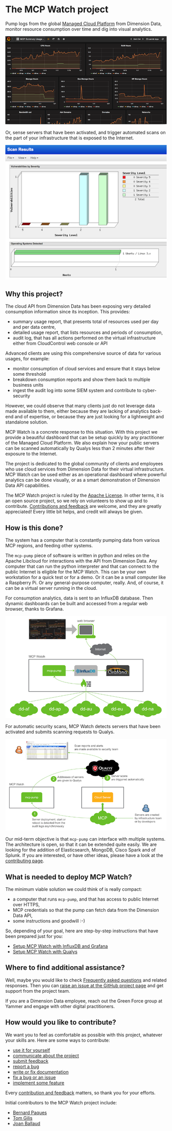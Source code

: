 # The MCP Watch project

Pump logs from the global [Managed Cloud Platform](http://www.dimensiondata.com/Global/Solutions/Cloud/) from Dimension Data, monitor resource consumption over time and dig into visual analytics.

![Summary Usage](docs/media/summary-usage.png)

Or, sense servers that have been activated, and trigger automated scans on the part of your infrastructure that is exposed to the Internet.

![Scan by Qualys](docs/media/qualys.scan.png)

## Why this project?

The cloud API from Dimension Data has been exposing very detailed consumption information since its inception. This provides:
- summary usage report, that presents total of resources used per day and per data centre,
- detailed usage report, that lists resources and periods of consumption,
- audit log, that has all actions performed on the virtual infrastructure either from CloudControl web console or API

Advanced clients are using this comprehensive source of data for various usages, for example:
- monitor consumption of cloud services and ensure that it stays below some threshold
- breakdown consumption reports and show them back to multiple business units
- ingest the audit log into some SIEM system and contribute to cyber-security

However, we could observe that many clients just do not leverage data made available to them, either because they are lacking of analytics back-end and of expertise, or because they are just looking for a lightweight and standalone solution.

MCP Watch is a concrete response to this situation. With this project we provide a beautiful dashboard that can be setup quickly by any practitioner of the Managed Cloud Platform. We also explain how your public servers can be scanned automatically by Qualys less than 2 minutes after their exposure to the Internet.

The project is dedicated to the global community of clients and employees who use cloud services from Dimension Data for their virtual infrastructure. MCP Watch can be used either as an operational dashboard where powerful analytics can be done visually, or as a smart demonstration of Dimension Data API capabilities.

The MCP Watch project is ruled by the [Apache License](https://www.apache.org/licenses/LICENSE-2.0). In other terms, it is an open source project, so we rely on volunteers to show up and to contribute. [Contributions and feedback](docs/contributing.md) are welcome, and they are greatly appreciated! Every little bit helps, and credit will always be given.

## How is this done?

The system has a computer that is constantly pumping data from various MCP regions, and feeding other systems.

The `mcp-pump` piece of software is written in python and relies on the Apache Libcloud for interactions with the API from Dimension Data. Any computer that can run the python interpreter and that can connect to the public Internet is eligible for the MCP Watch. This can be your own workstation for a quick test or for a demo. Or it can be a small computer like a Raspberry Pi. Or any general-purpose computer, really. And, of course, it can be a virtual server running in the cloud.

For consumption analytics, data is sent to an InfluxDB database. Then dynamic dashboards can be built and accessed from a regular web browser, thanks to Grafana.

![analytics architecture](docs/media/architecture-influxdb-grafana.png)

For automatic security scans, MCP Watch detects servers that have been activated and submits scanning requests to Qualys.

![scans architecture](docs/media/architecture-qualys.png)

Our mid-term objective is that `mcp-pump` can interface with multiple systems. The architecture is open, so that it can be extended quite easily. We are looking for the addition of Elasticsearch, MongoDB, Cisco Spark and of Splunk. If you are interested, or have other ideas, please have a look at the [contributing page](contributing.md).

## What is needed to deploy MCP Watch?

The minimum viable solution we could think of is really compact:
* a computer that runs `mcp-pump`, and that has access to public Internet over HTTPS,
* MCP credentials so that the pump can fetch data from the Dimension Data API,
* some instructions and goodwill :-)

So, depending of your goal, here are step-by-step instructions that have been prepared just for you:
- [Setup MCP Watch with InfluxDB and Grafana](docs/setup-influxdb-grafana.md)
- [Setup MCP Watch with Qualys](docs/setup-qualys.md)

## Where to find additional assistance?

Well, maybe you would like to check [Frequently asked questions](docs/questions.md) and related responses.
Then you can [raise an issue at the GitHub project page](https://github.com/bernard357/mcp-pump/issues) and get support from the project team.

If you are a Dimension Data employee, reach out the Green Force group at Yammer and engage with
other digital practitioners.

## How would you like to contribute?

We want you to feel as comfortable as possible with this project, whatever your skills are.
Here are some ways to contribute:

* [use it for yourself](docs/contributing.md#how-to-use-this-project-for-yourself)
* [communicate about the project](docs/contributing.md#how-to-communicate-about-the-project)
* [submit feedback](docs/contributing.md#how-to-submit-feedback)
* [report a bug](docs/contributing.md#how-to-report-a-bug)
* [write or fix documentation](docs/contributing.md#how-to-improve-the-documentation)
* [fix a bug or an issue](docs/contributing.md#how-to-fix-a-bug)
* [implement some feature](docs/contributing.md#how-to-implement-new-features)

Every [contribution and feedback](docs/contributing.md) matters, so thank you for your efforts.

Initial contributors to the MCP Watch project include:
- [Bernard Paques](https://twitter.com/bernard357)
- [Tom Gilis](https://twitter.com/tgilis)
- [Joan Ballaud](https://www.linkedin.com/in/joan-ballaud-a00b344)

